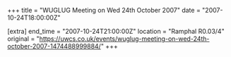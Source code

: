+++
title = "WUGLUG Meeting on Wed 24th October 2007"
date = "2007-10-24T18:00:00Z"

[extra]
end_time = "2007-10-24T21:00:00Z"
location = "Ramphal R0.03/4"
original = "https://uwcs.co.uk/events/wuglug-meeting-on-wed-24th-october-2007-1474488999884/"
+++



